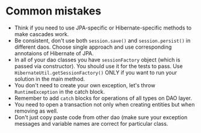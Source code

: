 # Common mistakes

* Think if you need to use JPA-specific or Hibernate-specific methods to make cascades work.
* Be consistent, don't use both `session.save()` and `session.persist()` in different daos. Choose single approach and use corresponding annotaions of Hibernate of JPA.
* In all of your dao classes you have `sessionFactory` object (which is passed via constructor). 
You should use it for the tests to pass. Use `HibernateUtil.getSessionFactory()`
ONLY if you want to run your solution in the main method.
* You don't need to create your own exception, let's throw `RuntimeException` in the catch block. 
* Remember to add `catch` blocks for operations of all types on DAO layer.  
* You need to open a transaction not only when creating entities but when removing as well.
* Don't just copy paste code from other dao (make sure your exception messages and variable names are correct for particular class.
